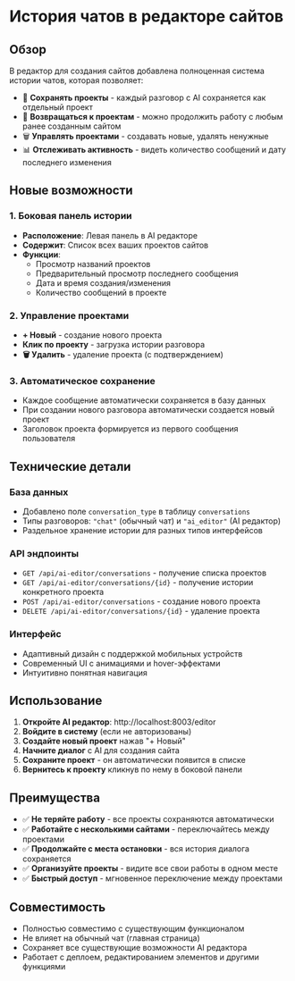 # История чатов в редакторе сайтов

## Обзор

В редактор для создания сайтов добавлена полноценная система истории чатов, которая позволяет:

- 📁 **Сохранять проекты** - каждый разговор с AI сохраняется как отдельный проект
- 🔄 **Возвращаться к проектам** - можно продолжить работу с любым ранее созданным сайтом
- 🗑️ **Управлять проектами** - создавать новые, удалять ненужные
- 📊 **Отслеживать активность** - видеть количество сообщений и дату последнего изменения

## Новые возможности

### 1. Боковая панель истории
- **Расположение**: Левая панель в AI редакторе
- **Содержит**: Список всех ваших проектов сайтов
- **Функции**:
  - Просмотр названий проектов
  - Предварительный просмотр последнего сообщения
  - Дата и время создания/изменения
  - Количество сообщений в проекте

### 2. Управление проектами
- **+ Новый** - создание нового проекта
- **Клик по проекту** - загрузка истории разговора
- **🗑️ Удалить** - удаление проекта (с подтверждением)

### 3. Автоматическое сохранение
- Каждое сообщение автоматически сохраняется в базу данных
- При создании нового разговора автоматически создается новый проект
- Заголовок проекта формируется из первого сообщения пользователя

## Технические детали

### База данных
- Добавлено поле `conversation_type` в таблицу `conversations`
- Типы разговоров: `"chat"` (обычный чат) и `"ai_editor"` (AI редактор)
- Раздельное хранение истории для разных типов интерфейсов

### API эндпоинты
- `GET /api/ai-editor/conversations` - получение списка проектов
- `GET /api/ai-editor/conversations/{id}` - получение истории конкретного проекта
- `POST /api/ai-editor/conversations` - создание нового проекта
- `DELETE /api/ai-editor/conversations/{id}` - удаление проекта

### Интерфейс
- Адаптивный дизайн с поддержкой мобильных устройств
- Современный UI с анимациями и hover-эффектами
- Интуитивно понятная навигация

## Использование

1. **Откройте AI редактор**: http://localhost:8003/editor
2. **Войдите в систему** (если не авторизованы)
3. **Создайте новый проект** нажав "+ Новый"
4. **Начните диалог** с AI для создания сайта
5. **Сохраните проект** - он автоматически появится в списке
6. **Вернитесь к проекту** кликнув по нему в боковой панели

## Преимущества

- ✅ **Не теряйте работу** - все проекты сохраняются автоматически
- ✅ **Работайте с несколькими сайтами** - переключайтесь между проектами
- ✅ **Продолжайте с места остановки** - вся история диалога сохраняется
- ✅ **Организуйте проекты** - видите все свои работы в одном месте
- ✅ **Быстрый доступ** - мгновенное переключение между проектами

## Совместимость

- Полностью совместимо с существующим функционалом
- Не влияет на обычный чат (главная страница)
- Сохраняет все существующие возможности AI редактора
- Работает с деплоем, редактированием элементов и другими функциями
